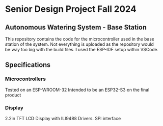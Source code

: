 # Senior Design Project Fall 2024
## Autonomous Watering System - Base Station
This repository contains the code for the microcontroller used in the base station of the system. Not everything is uploaded as the repository would be way too big with the build files. I used the ESP-IDF setup within VSCode.

## Specifications
### Microcontrollers
Tested on an ESP-WROOM-32
Intended to be an ESP32-S3 on the final product

### Display
2.2in TFT LCD Display with ILI9488 Drivers. SPI interface